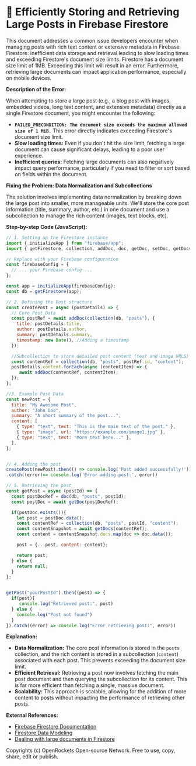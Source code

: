 # 🐞 Efficiently Storing and Retrieving Large Posts in Firebase Firestore


This document addresses a common issue developers encounter when managing posts with rich text content or extensive metadata in Firebase Firestore: inefficient data storage and retrieval leading to slow loading times and exceeding Firestore's document size limits.  Firestore has a document size limit of 1MB.  Exceeding this limit will result in an error.  Furthermore, retrieving large documents can impact application performance, especially on mobile devices.

**Description of the Error:**

When attempting to store a large post (e.g., a blog post with images, embedded videos, long text content, and extensive metadata) directly as a single Firestore document, you might encounter the following:

* **`FAILED_PRECONDITION: The document size exceeds the maximum allowed size of 1 MiB.`** This error directly indicates exceeding Firestore's document size limit.
* **Slow loading times:** Even if you don't hit the size limit, fetching a large document can cause significant delays, leading to a poor user experience.
* **Inefficient queries:**  Fetching large documents can also negatively impact query performance, particularly if you need to filter or sort based on fields within the document.


**Fixing the Problem: Data Normalization and Subcollections**

The solution involves implementing data normalization by breaking down the large post into smaller, more manageable units. We'll store the core post information (title, summary, author, etc.) in one document and use a subcollection to manage the rich content (images, text blocks, etc).

**Step-by-step Code (JavaScript):**

```javascript
// 1. Setting up the Firestore instance
import { initializeApp } from "firebase/app";
import { getFirestore, collection, addDoc, doc, getDoc, setDoc, getDocs } from "firebase/firestore";

// Replace with your Firebase configuration
const firebaseConfig = {
  // ... your Firebase config ...
};

const app = initializeApp(firebaseConfig);
const db = getFirestore(app);

// 2. Defining the Post structure
const createPost = async (postDetails) => {
  // Core Post Data
  const postRef = await addDoc(collection(db, "posts"), {
    title: postDetails.title,
    author: postDetails.author,
    summary: postDetails.summary,
    timestamp: new Date(), //Adding a timestamp
  });

  //Subcollection to store detailed post content (text and image URLS)
  const contentRef = collection(db, "posts", postRef.id, "content");
  postDetails.content.forEach(async (contentItem) => {
     await addDoc(contentRef, contentItem);
  });
};

//3. Example Post Data
const newPost = {
  title: "My Awesome Post",
  author: "John Doe",
  summary: "A short summary of the post...",
  content: [
    { type: "text", text: "This is the main text of the post." },
    { type: "image", url: "https://example.com/image1.jpg" },
    { type: "text", text: "More text here..." },
  ],
};


// 4. Adding the post
createPost(newPost).then(() => console.log('Post added successfully!'))
.catch((error)=> console.log('Error adding post:', error))

// 5. Retrieving the post
const getPost = async (postId) => {
  const postDocRef = doc(db, "posts", postId);
  const postDoc = await getDoc(postDocRef);

  if(postDoc.exists()){
    let post = postDoc.data();
    const contentRef = collection(db, "posts", postId, "content");
    const contentSnapshot = await getDocs(contentRef);
    const content = contentSnapshot.docs.map(doc => doc.data());

    post = {...post, content: content};

    return post;
  } else {
    return null;
  }
};


getPost("yourPostId").then((post) => {
  if(post){
     console.log("Retrieved post:", post)
  } else {
    console.log("Post not found")
  }
}).catch((error) => console.log("Error retrieving post:", error))

```

**Explanation:**

* **Data Normalization:** The core post information is stored in the `posts` collection, and the rich content is stored in a subcollection (`content`) associated with each post. This prevents exceeding the document size limit.
* **Efficient Retrieval:**  Retrieving a post now involves fetching the main post document and then querying the subcollection for its content.  This is far more efficient than fetching a single, massive document.
* **Scalability:** This approach is scalable, allowing for the addition of more content to posts without impacting the performance of retrieving other posts.

**External References:**

* [Firebase Firestore Documentation](https://firebase.google.com/docs/firestore)
* [Firestore Data Modeling](https://firebase.google.com/docs/firestore/design-structure)
* [Dealing with large documents in Firestore](https://stackoverflow.com/questions/49177768/how-to-deal-with-large-documents-in-firestore)


Copyrights (c) OpenRockets Open-source Network. Free to use, copy, share, edit or publish.

